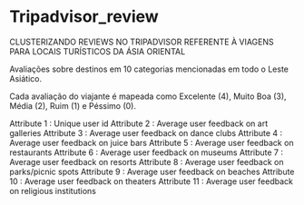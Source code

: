 # Tripadvisor_review
CLUSTERIZANDO REVIEWS NO TRIPADVISOR REFERENTE À VIAGENS PARA LOCAIS TURÍSTICOS DA ÁSIA ORIENTAL

Avaliações sobre destinos em 10 categorias mencionadas em todo o Leste Asiático. 

Cada avaliação do viajante é mapeada como Excelente (4), Muito Boa (3), Média (2), Ruim (1) e Péssimo (0).

Attribute 1 : Unique user id
Attribute 2 : Average user feedback on art galleries
Attribute 3 : Average user feedback on dance clubs
Attribute 4 : Average user feedback on juice bars
Attribute 5 : Average user feedback on restaurants
Attribute 6 : Average user feedback on museums
Attribute 7 : Average user feedback on resorts
Attribute 8 : Average user feedback on parks/picnic spots
Attribute 9 : Average user feedback on beaches
Attribute 10 : Average user feedback on theaters
Attribute 11 : Average user feedback on religious institutions






